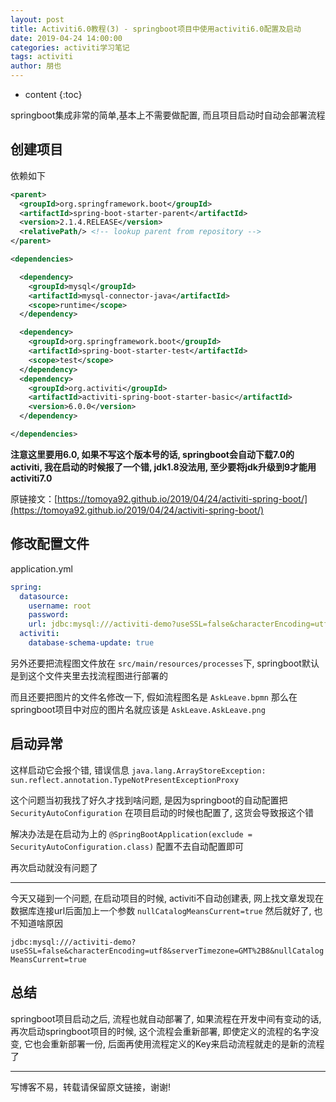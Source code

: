 ```yaml
---
layout: post
title: Activiti6.0教程(3) - springboot项目中使用activiti6.0配置及启动
date: 2019-04-24 14:00:00
categories: activiti学习笔记
tags: activiti
author: 朋也
---
```


* content
{:toc}

springboot集成非常的简单,基本上不需要做配置, 而且项目启动时自动会部署流程

## 创建项目

依赖如下





```xml
<parent>
  <groupId>org.springframework.boot</groupId>
  <artifactId>spring-boot-starter-parent</artifactId>
  <version>2.1.4.RELEASE</version>
  <relativePath/> <!-- lookup parent from repository -->
</parent>

<dependencies>

  <dependency>
    <groupId>mysql</groupId>
    <artifactId>mysql-connector-java</artifactId>
    <scope>runtime</scope>
  </dependency>

  <dependency>
    <groupId>org.springframework.boot</groupId>
    <artifactId>spring-boot-starter-test</artifactId>
    <scope>test</scope>
  </dependency>
  <dependency>
    <groupId>org.activiti</groupId>
    <artifactId>activiti-spring-boot-starter-basic</artifactId>
    <version>6.0.0</version>
  </dependency>

</dependencies>
```

**注意这里要用6.0, 如果不写这个版本号的话, springboot会自动下载7.0的activiti, 我在启动的时候报了一个错, jdk1.8没法用, 至少要将jdk升级到9才能用activiti7.0**

原链接文：[https://tomoya92.github.io/2019/04/24/activiti-spring-boot/](https://tomoya92.github.io/2019/04/24/activiti-spring-boot/)

## 修改配置文件

application.yml

```yml
spring:
  datasource:
    username: root
    password:
    url: jdbc:mysql:///activiti-demo?useSSL=false&characterEncoding=utf8&serverTimezone=GMT%2B8
  activiti:
    database-schema-update: true
```

另外还要把流程图文件放在 `src/main/resources/processes`下, springboot默认是到这个文件夹里去找流程图进行部署的

而且还要把图片的文件名修改一下, 假如流程图名是 `AskLeave.bpmn` 那么在springboot项目中对应的图片名就应该是 `AskLeave.AskLeave.png`

## 启动异常

这样启动它会报个错, 错误信息 `java.lang.ArrayStoreException: sun.reflect.annotation.TypeNotPresentExceptionProxy`

这个问题当初我找了好久才找到啥问题, 是因为springboot的自动配置把 `SecurityAutoConfiguration` 在项目启动的时候也配置了, 这货会导致报这个错

解决办法是在启动为上的 `@SpringBootApplication(exclude = SecurityAutoConfiguration.class)` 配置不去自动配置即可

再次启动就没有问题了

---

今天又碰到一个问题, 在启动项目的时候, activiti不自动创建表, 网上找文章发现在数据库连接url后面加上一个参数 `nullCatalogMeansCurrent=true` 然后就好了, 也不知道啥原因

`jdbc:mysql:///activiti-demo?useSSL=false&characterEncoding=utf8&serverTimezone=GMT%2B8&nullCatalogMeansCurrent=true`

## 总结

springboot项目启动之后, 流程也就自动部署了, 如果流程在开发中间有变动的话, 再次启动springboot项目的时候, 这个流程会重新部署, 即使定义的流程的名字没变, 它也会重新部署一份, 后面再使用流程定义的Key来启动流程就走的是新的流程了

---

写博客不易，转载请保留原文链接，谢谢!